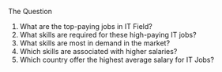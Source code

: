 The Question
1. What are the top-paying jobs in IT Field?
2. What skills are required for these high-paying IT jobs?
3. What skills are most in demand in the market?
4. Which skills are associated with higher salaries?
5. Which country offer the highest average salary for IT Jobs?